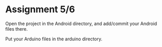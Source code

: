 # Assignment 5/6

Open the project in the Android directory, and add/commit your Android files there. 

Put your Arduino files in the arduino directory. 
